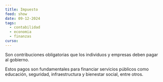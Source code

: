 ```yaml
---
title: Impuesto
feed: show
date: 09-12-2024
tags:
  - contabilidad
  - economia
  - finanzas
curso:
---
```

Son contribuciones obligatorias que los individuos y empresas deben pagar al gobierno.

Estos pagos son fundamentales para financiar servicios públicos como educación, seguridad, infraestructura y bienestar social, entre otros.